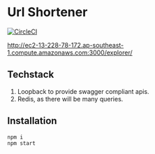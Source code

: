 # Url Shortener
[![CircleCI](https://circleci.com/gh/roychoo/url-shortener.svg?style=svg)](https://circleci.com/gh/roychoo/url-shortener)

http://ec2-13-228-78-172.ap-southeast-1.compute.amazonaws.com:3000/explorer/

## Techstack
1. Loopback to provide swagger compliant apis.
2. Redis, as there will be many queries.

## Installation

```
npm i
npm start
```
